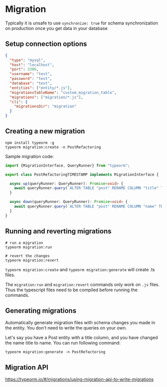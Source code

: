 # Migration

Typically it is unsafe to use `synchronize: true` for schema synchronization on production once you get data in your database


## Setup connection options

```json
{
  "type": "mysql",
  "host": "localhost",
  "port": 3306,
  "username": "test",
  "password": "test",
  "database": "test",
  "entities": ["entity/*.js"],
  "migrationsTableName": "custom_migration_table",
  "migrations": ["migration/*.js"],
  "cli": {
    "migrationsDir": "migration"
  }
}
```


## Creating a new migration

```shell
npm install typeorm -g
typeorm migration:create -n PostRefactoring
```

Sample migration code:

```ts
import {MigrationInterface, QueryRunner} from "typeorm";

export class PostRefactoringTIMESTAMP implements MigrationInterface {

  async up(queryRunner: QueryRunner): Promise<void> {
    await queryRunner.query(`ALTER TABLE "post" RENAME COLUMN "title" TO "name"`);
  }

  async down(queryRunner: QueryRunner): Promise<void> {
    await queryRunner.query(`ALTER TABLE "post" RENAME COLUMN "name" TO "title"`); // reverts things made in "up" method
  }
}
```

## Running and reverting migrations

```shell
# run a migration
typeorm migration:run

# revert the changes
typeorm migration:revert
```

`typeorm migration:create` and `typeorm migration:generate` will create .ts files.

The `migration:run` and `migration:revert` commands only work on `.js` files. Thus the typescript files need to be compiled before running the commands.


## Generating migrations

Automatically generate migration files with schema changes you made in the entity. You don't need to write the queries on your own.

Let's say you have a Post entity with a title column, and you have changed the name title to name. You can run following command:

```shell
typeorm migration:generate -n PostRefactoring
```


## Migration API

https://typeorm.io/#/migrations/using-migration-api-to-write-migrations